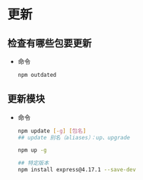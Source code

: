 # 更新

## 检查有哪些包要更新

+ 命令

  ```bash
  npm outdated
  ```

## 更新模块

+ 命令

  ```bash
  npm update [-g] [包名]
  ## update 别名（aliases）：up、upgrade

  npm up -g

  ## 特定版本
  npm install express@4.17.1 --save-dev
  ```

